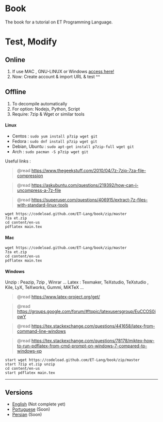 # Book

The book for a tutorial on ET Programming Language.


# Test, Modify

## Online

1. If use MAC , GNU-LINUX or Windows [access here!](https://overleaf.com)
2. Now: Create account & import URL & test ^^

## Offline

1. To decompile automatically
2. For option: Nodejs, Python, Script
3. Require: 7zip & Wget or similar tools

#### **Linux**

- Centos : `sudo yum install p7zip wget git`
- Fedora : `sudo dnf install p7zip wget git`
- Debian, Ubuntu : `sudo apt-get install p7zip-full wget git`
- Arch :  `sudo pacman -S p7zip wget git`

Useful links :

> @read https://www.thegeekstuff.com/2010/04/7z-7zip-7za-file-compression

> @read https://askubuntu.com/questions/219392/how-can-i-uncompress-a-7z-file

> @read https://superuser.com/questions/406915/extract-7z-files-with-standard-linux-tools

```
wget https://codeload.github.com/ET-Lang/book/zip/master
7za et.zip 
cd content/en-us
pdflatex main.tex
```

#### **Mac**

```
wget https://codeload.github.com/ET-Lang/book/zip/master
7za et.zip 
cd content/en-us
pdflatex main.tex
```

#### **Windows**

Unzip : Peazip, 7zip , Winrar ...
Latex : Texmaker, TeXstudio, TeXstudio , Kile, LyX, TeXworks, Gummi, MiKTeX ...

> @read https://www.latex-project.org/get/

> @read https://groups.google.com/forum/#!topic/latexusersgroup/EuCCOS0iowY

> @read https://tex.stackexchange.com/questions/441658/latex-from-command-line-windows

> @read https://tex.stackexchange.com/questions/78178/miktex-how-to-run-pdflatex-from-cmd-prompt-on-windows-7-compared-to-windows-xp


```
start wget https://codeload.github.com/ET-Lang/book/zip/master
start 7zip et.zip unzip 
cd content/en-us
start pdflatex main.tex
```

------------

## Versions 

- [English](/content/en-us) (Not complete yet)
- [Portuguese](/content/pt-br) (Soon)
- [Persian](/content/fa-ir) (Soon)
